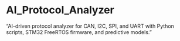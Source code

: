 # AI_Protocol_Analyzer
“AI-driven protocol analyzer for CAN, I2C, SPI, and UART with Python scripts, STM32 FreeRTOS firmware, and predictive models.”
